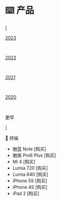 # ⌨️ 产品


<div class="nav-tab">
  <p class="bord">[</p>
  <a href="../goods"><p class="not">2023</p></a>&nbsp;
  <a href="../goods-2022"><p class="not">2022</p></a>&nbsp;
  <a href="../goods-2021"><p class="not">2021</p></a>&nbsp;
  <a href="../goods-2020"><p class="not">2020</p></a>&nbsp;
  <p class="now">更早</p>
  <p class="bord">]</p>
</div>

🔖 终端

- 魅蓝 Note [购买]
- 魅族 Pro6 Plus [购买]
- Mi 4 [购买]
- Lumia 720 [购买]
- Lumia 640 [购买]
- iPhone 5S [购买]
- iPhone 4S [购买]
- iPad 2 [购买]
